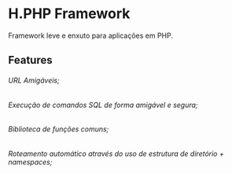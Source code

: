 # H.PHP Framework
Framework leve e enxuto para aplicações em PHP.

## Features
###### URL Amigáveis;
###### Execução de comandos SQL de forma amigável e segura;
###### Biblioteca de funções comuns;
###### Roteamento automático através do uso de estrutura de diretório + namespaces;
